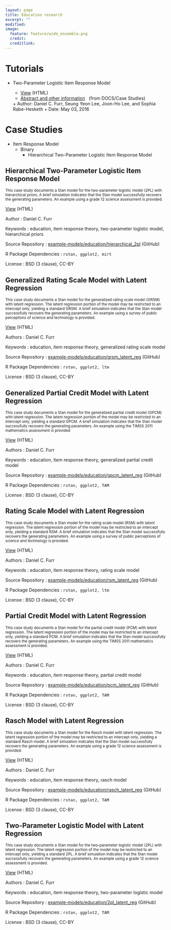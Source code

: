 ```yaml
---
layout: page
title: Education research
excerpt: ""
modified: 
image:
  feature: feature/wide_ensemble.png
  credit: 
  creditlink: 
---
```


# Tutorials
* Two-Parameter Logistic Item Response Model

  + [View](case-studies/tutorial_twopl.html) <span class="note">(HTML)</span>
  + <a href="http://mc-stan.org/documentation/case-studies.html#two-parameter-logistic-item-response-model">Abstract and other information</a> &nbsp;
  <span class="note">(from DOCS/Case Studies)
  </span> 
  + Author: Daniel C. Furr, Seung Yeon Lee, Joon-Ho Lee, and Sophia Rabe-Hesketh
  + Date: May 03, 2016

# Case Studies
* Item Response Model
  * Binary 
    * Hierarchical Two-Parameter Logistic Item Response Model

## Hierarchical Two-Parameter Logistic Item Response Model 

<small>This case study documents a Stan model for the two-parameter logistic model (2PL) with hierarchical priors. A brief simulation indicates that the Stan model successfully recovers the generating parameters. An example using a grade 12 science assessment is provided.</small>

[View](case-studies/hierarchical_2pl.html) <span class="note">(HTML)</span>

Author
: Daniel C. Furr

Keywords
: education, item response theory, two-parameter logistic model, hierarchical priors

Source Repository
: [example-models/education/hierarchical_2pl](https://github.com/stan-dev/example-models/tree/master/education/hierarchical_2pl)
<span class="note">(GitHub)</span>

R Package Dependencies
: <tt style="font-size: 90%">rstan, ggplot2, mirt</tt>

License
:  BSD (3 clause), CC-BY


## Generalized Rating Scale Model with Latent Regression

<small>This case study documents a Stan model for the generalized rating scale model (GRSM) with latent regression. The latent regression portion of the model may be restricted to an intercept only, yielding a standard GRSM. A brief simulation indicates that the Stan model successfully recovers the generating parameters. An example using a survey of public perceptions of science and technology is provided.</small>

[View](case-studies/grsm_latent_reg.html) <span class="note">(HTML)</span>

Authors
: Daniel C. Furr

Keywords
: education, item response theory, generalized rating scale model

Source Repository
: [example-models/education/grsm_latent_reg](https://github.com/stan-dev/example-models/tree/master/education/grsm_latent_reg)
<span class="note">(GitHub)</span>

R Package Dependencies
: <tt style="font-size: 90%">rstan, ggplot2, ltm</tt>

License
:  BSD (3 clause), CC-BY


## Generalized Partial Credit Model with Latent Regression

<small>This case study documents a Stan model for the generalized partial credit model (GPCM) with latent regression. The latent regression portion of the model may be restricted to an intercept only, yielding a standard GPCM. A brief simulation indicates that the Stan model successfully recovers the generating parameters. An example using the TIMSS 2011 mathematics assessment is provided</small>

[View](case-studies/gpcm_latent_reg.html) <span class="note">(HTML)</span>

Authors
: Daniel C. Furr

Keywords
: education, item response theory, generalized partial credit model

Source Repository
: [example-models/education/gpcm_latent_reg](https://github.com/stan-dev/example-models/tree/master/education/gpcm_latent_reg)
<span class="note">(GitHub)</span>

R Package Dependencies
: <tt style="font-size: 90%">rstan, ggplot2, TAM</tt>

License
:  BSD (3 clause), CC-BY


## Rating Scale Model with Latent Regression

<small>This case study documents a Stan model for the rating scale model (RSM) with latent regression. The latent regression portion of the model may be restricted to an intercept only, yielding a standard RSM. A brief simulation indicates that the Stan model successfully recovers the generating parameters. An example using a survey of public perceptions of science and technology is provided.</small>

[View](case-studies/rsm_latent_reg.html) <span class="note">(HTML)</span>

Authors
: Daniel C. Furr

Keywords
: education, item response theory, rating scale model

Source Repository
: [example-models/education/rsm_latent_reg](https://github.com/stan-dev/example-models/tree/master/education/rsm_latent_reg)
<span class="note">(GitHub)</span>

R Package Dependencies
: <tt style="font-size: 90%">rstan, ggplot2, ltm</tt>

License
:  BSD (3 clause), CC-BY


## Partial Credit Model with Latent Regression

<small>This case study documents a Stan model for the partial credit model (PCM) with latent regression. The latent regression portion of the model may be restricted to an intercept only, yielding a standard PCM. A brief simulation indicates that the Stan model successfully recovers the generating parameters. An example using the TIMSS 2011 mathematics assessment is provided.</small>

[View](case-studies/pcm_latent_reg.html) <span class="note">(HTML)</span>

Authors
: Daniel C. Furr

Keywords
: education, item response theory, partial credit model

Source Repository
: [example-models/education/pcm_latent_reg](https://github.com/stan-dev/example-models/tree/master/education/pcm_latent_reg)
<span class="note">(GitHub)</span>

R Package Dependencies
: <tt style="font-size: 90%">rstan, ggplot2, TAM</tt>

License
:  BSD (3 clause), CC-BY


## Rasch Model with Latent Regression

<small>This case study documents a Stan model for the Rasch model with latent regression. The latent regression portion of the model may be restricted to an intercept only, yielding a standard Rasch model. A brief simulation indicates that the Stan model successfully recovers the generating parameters. An example using a grade 12 science assessment is provided.</small>

[View](case-studies/rasch_latent_reg.html) <span class="note">(HTML)</span>

Authors
: Daniel C. Furr

Keywords
: education, item response theory, rasch model

Source Repository
: [example-models/education/rasch_latent_reg](https://github.com/stan-dev/example-models/tree/master/education/rasch_latent_reg)
<span class="note">(GitHub)</span>

R Package Dependencies
: <tt style="font-size: 90%">rstan, ggplot2, TAM</tt>

License
:  BSD (3 clause), CC-BY





## Two-Parameter Logistic Model with Latent Regression

<small>This case study documents a Stan model for the two-parameter logistic model (2PL) with latent regression. The latent regression portion of the model may be restricted to an intercept only, yielding a standard 2PL. A brief simulation indicates that the Stan model successfully recovers the generating parameters. An example using a grade 12 science assessment is provided.</small>

[View](case-studies/2pl_latent_reg.html) <span class="note">(HTML)</span>

Authors
: Daniel C. Furr

Keywords
: education, item response theory, two-parameter logistic model

Source Repository
: [example-models/education/2pl_latent_reg](https://github.com/stan-dev/example-models/tree/master/education/2pl_latent_reg)
<span class="note">(GitHub)</span>

R Package Dependencies
: <tt style="font-size: 90%">rstan, ggplot2, TAM</tt>

License
:  BSD (3 clause), CC-BY